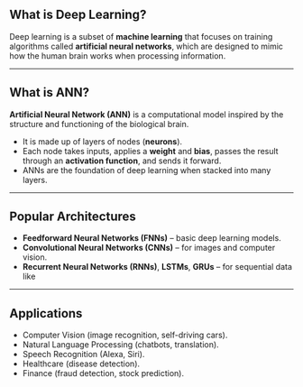 ## What is Deep Learning?

Deep learning is a subset of **machine learning** that focuses on training algorithms called **artificial neural networks**, which are designed to mimic how the human brain works when processing information.

---

## What is ANN?

**Artificial Neural Network (ANN)** is a computational model inspired by the structure and functioning of the biological brain.

- It is made up of layers of nodes (**neurons**).
- Each node takes inputs, applies a **weight** and **bias**, passes the result through an **activation function**, and sends it forward.
- ANNs are the foundation of deep learning when stacked into many layers.

---

## Popular Architectures

- **Feedforward Neural Networks (FNNs)** – basic deep learning models.  
- **Convolutional Neural Networks (CNNs)** – for images and computer vision.  
- **Recurrent Neural Networks (RNNs)**, **LSTMs**, **GRUs** – for sequential data like

---

## Applications

- Computer Vision (image recognition, self-driving cars).
- Natural Language Processing (chatbots, translation).
- Speech Recognition (Alexa, Siri).
- Healthcare (disease detection).
- Finance (fraud detection, stock prediction).

